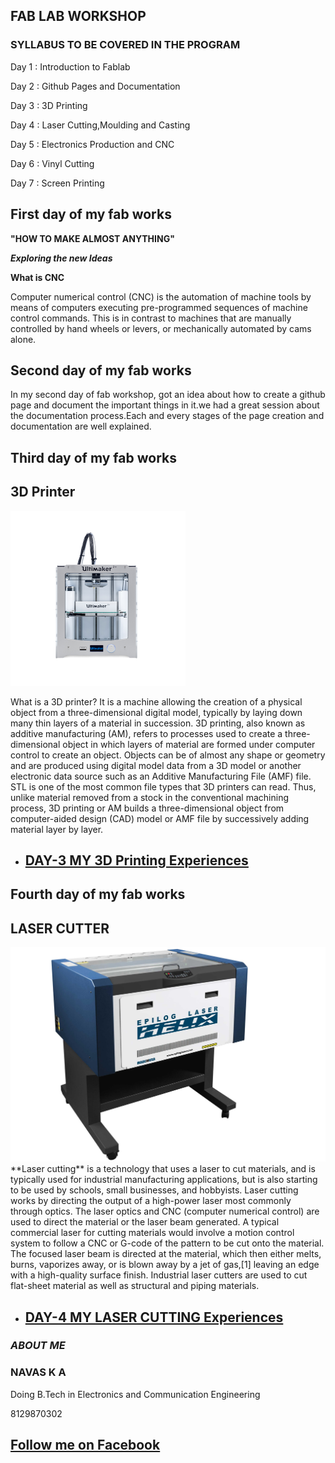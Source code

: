 ## **FAB LAB WORKSHOP**
### SYLLABUS TO BE COVERED IN THE PROGRAM
Day 1 : Introduction to Fablab 

Day 2 : Github Pages and Documentation

Day 3 : 3D Printing
                                
Day 4 : Laser Cutting,Moulding and Casting
                               
Day 5 : Electronics Production and CNC
                                
Day 6 : Vinyl Cutting 

Day 7 : Screen Printing

   
   
## **First day of my fab works**
**"HOW TO MAKE ALMOST ANYTHING"**

**_Exploring the new Ideas_**
  

**What is CNC**

Computer numerical control (CNC) is the automation of machine tools by means of computers executing pre-programmed sequences of machine control commands. This is in contrast to machines that are manually controlled by hand wheels or levers, or mechanically automated by cams alone.


## **Second day of my fab works**

In my second day of fab workshop, got an idea about how to create a github page and document the important things in it.we had a great session about the documentation process.Each and every stages of the page creation and documentation are well explained.


## **Third day of my fab works**

## 3D Printer
<img src="5800fd32d730f.png">

What is a 3D printer?
It is a machine allowing the creation of a physical object from a three-dimensional digital model, typically by laying down many thin layers of a material in succession.
3D printing, also known as additive manufacturing (AM), refers to processes used to create a three-dimensional object in which layers of material are formed under computer control to create an object. Objects can be of almost any shape or geometry and are produced using digital model data from a 3D model or another electronic data source such as an Additive Manufacturing File (AMF) file. STL is one of the most common file types that 3D printers can read. Thus, unlike material removed from a stock in the conventional machining process, 3D printing or AM builds a three-dimensional object from computer-aided design (CAD) model or AMF file by successively adding material layer by layer.

 - ## [DAY-3   MY 3D Printing Experiences](https://navaska.github.io/DAY3-3DPrintingExperiences)
 
 
 ## **Fourth day of my fab works**
   ## LASER CUTTER
   <img src="epilog.jpg">
   **Laser cutting** is a technology that uses a laser to cut materials, and is typically used for industrial manufacturing applications, but is also starting to be used by schools, small businesses, and hobbyists. Laser cutting works by directing the output of a high-power laser most commonly through optics. The laser optics and CNC (computer numerical control) are used to direct the material or the laser beam generated. A typical commercial laser for cutting materials would involve a motion control system to follow a CNC or G-code of the pattern to be cut onto the material. The focused laser beam is directed at the material, which then either melts, burns, vaporizes away, or is blown away by a jet of gas,[1] leaving an edge with a high-quality surface finish. Industrial laser cutters are used to cut flat-sheet material as well as structural and piping materials.
   
- ## [DAY-4   MY LASER CUTTING Experiences](https://navaska.github.io/lasercutting)
 



### _ABOUT ME_
### NAVAS K A
Doing B.Tech in Electronics and Communication Engineering


8129870302
## [Follow me on Facebook](https://www.facebook.com/ka.navas.5)
